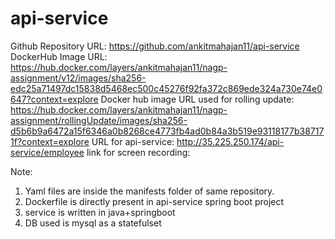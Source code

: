 # api-service
Github Repository URL: https://github.com/ankitmahajan11/api-service
DockerHub Image URL: https://hub.docker.com/layers/ankitmahajan11/nagp-assignment/v12/images/sha256-edc25a71497dc15838d5468ec500c45276f92fa372c869ede324a730e74e0647?context=explore
Docker hub image URL used for rolling update: https://hub.docker.com/layers/ankitmahajan11/nagp-assignment/rollingUpdate/images/sha256-d5b6b9a6472a15f6346a0b8268ce4773fb4ad0b84a3b519e93118177b387171f?context=explore
URL for api-service: http://35.225.250.174/api-service/employee
link for screen recording: 

Note: 
1) Yaml files are inside the manifests folder of same repository.
2) Dockerfile is directly present in api-service spring boot project
3) service is written in java+springboot
4) DB used is mysql as a statefulset

